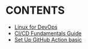 # CONTENTS

- [Linux for DevOps](linux/linux_devops_guide.md)
- [CI/CD Fundamentals Guide](CI-CD/cicd-fundamentals-guide.md)
- [Set Up GitHub Action basic](Github-Actions/set-up-github-action-basic.md)

